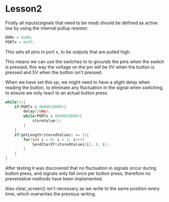 # Lesson2

Firstly all inputs(signals that need to be read) should be defined as active low by using the internal pullup resistor:

```c
DDRx = 0x00;
PORTx = 0xFF;
```

This sets all pins in port x, to be outputs that are pulled high.

This means we can use the switches to to grounds the pins when the switch is pressed, this way the voltage on the pin will be 0V when the button is pressed and 5V when the button isn't pressed.



When we have set this up, we might need to have a slight delay when reading the button, to eliminate any fluctuation in the signal when switching, to ensure we only react to an actual button press.

```c
while(1){
	if(PORTx & 0b00010000){
		delay(20ms);
		while(PORTx & 0b00010000){
			storeValue();
		}
	}
	if(getLength(storedValues) == 3){
        for(int i = 0; i < 3; i++){
			SendCharXY(storedValues[i], 0, i);
        }
	}
}
```

After testing it was discovered that no fluctuation in signals occur during button press, and signals only fall once per button press, therefore no preventative methods have been implemented.

Also clear_screen() isn't necessary as we write to the same position every time, which overwrites the previous writing.